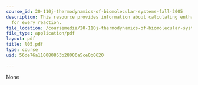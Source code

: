 ```yaml
---
course_id: 20-110j-thermodynamics-of-biomolecular-systems-fall-2005
description: This resource provides information about calculating enthalpy changes
  for every reaction.
file_location: /coursemedia/20-110j-thermodynamics-of-biomolecular-systems-fall-2005/56de76a110080853b28006a5ce0b0620_l05.pdf
file_type: application/pdf
layout: pdf
title: l05.pdf
type: course
uid: 56de76a110080853b28006a5ce0b0620

---
```

None